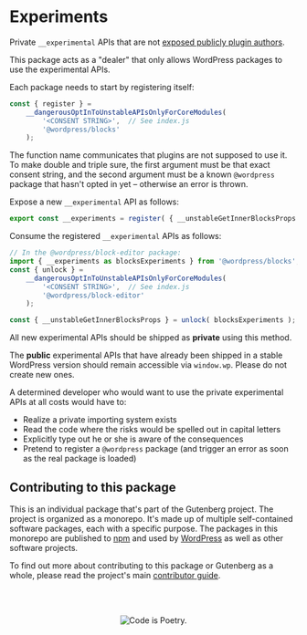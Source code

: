 # Experiments

Private `__experimental` APIs that are not [exposed publicly plugin authors](https://make.wordpress.org/core/2022/08/10/proposal-stop-merging-experimental-apis-from-gutenberg-to-wordpress-core/#respond).

This package acts as a "dealer" that only allows WordPress packages to use the experimental APIs.

Each package needs to start by registering itself:

```js
const { register } =
	__dangerousOptInToUnstableAPIsOnlyForCoreModules(
		'<CONSENT STRING>',  // See index.js
		'@wordpress/blocks'
	);
```

The function name communicates that plugins are not supposed to use it. To make double and triple sure, the first argument must be that exact consent string, and the second argument must be a known `@wordpress` package that hasn't opted in yet – otherwise an error is thrown.

Expose a new `__experimental` API as follows:

```js
export const __experiments = register( { __unstableGetInnerBlocksProps } )
```

Consume the registered `__experimental` APIs as follows:

```js
// In the @wordpress/block-editor package:
import { __experiments as blocksExperiments } from '@wordpress/blocks';
const { unlock } =
	__dangerousOptInToUnstableAPIsOnlyForCoreModules(
		'<CONSENT STRING>',  // See index.js
		'@wordpress/block-editor'
	);

const { __unstableGetInnerBlocksProps } = unlock( blocksExperiments );
```

All new experimental APIs should be shipped as **private** using this method.

The **public** experimental APIs that have already been shipped in a stable WordPress version should remain accessible via `window.wp`. Please do not create new ones.

A determined developer who would want to use the private experimental APIs at all costs would have to:

* Realize a private importing system exists
* Read the code where the risks would be spelled out in capital letters
* Explicitly type out he or she is aware of the consequences
* Pretend to register a `@wordpress` package (and trigger an error as soon as the real package is loaded)

## Contributing to this package

This is an individual package that's part of the Gutenberg project. The project is organized as a monorepo. It's made up of multiple self-contained software packages, each with a specific purpose. The packages in this monorepo are published to [npm](https://www.npmjs.com/) and used by [WordPress](https://make.wordpress.org/core/) as well as other software projects.

To find out more about contributing to this package or Gutenberg as a whole, please read the project's main [contributor guide](https://github.com/WordPress/gutenberg/tree/HEAD/CONTRIBUTING.md).

<br /><br /><p align="center"><img src="https://s.w.org/style/images/codeispoetry.png?1" alt="Code is Poetry." /></p>
